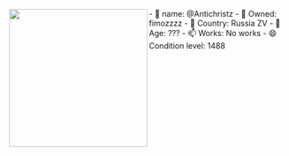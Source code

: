 <img align="left" src="https://media.discordapp.net/attachments/1236751716263919746/1296528307596038297/ded.jpg?ex=67129d94&is=67114c14&hm=367720bb365b26d599c4e2ea0d508bf9d8d8bfa612334b9c753a47042b6853ce&=&format=webp&width=502&height=669" width="250"> 
- 👋 name: @Antichristz
- 👀 Owned: fimozzzz                                                                                                                                            
- 🌱 Country: Russia ZV                                                                                                                                           
- 💞️ Age: ???                                                                                                                                      
- 📫 Works: No works                                                                                                                                          
- 😄 Condition level: 1488
<!---
Antichristz/Antichristz is a ✨ special ✨ repository because its `README.md` (this file) appears on your GitHub profile.
You can click the Preview link to take a look at your changes.
--->
